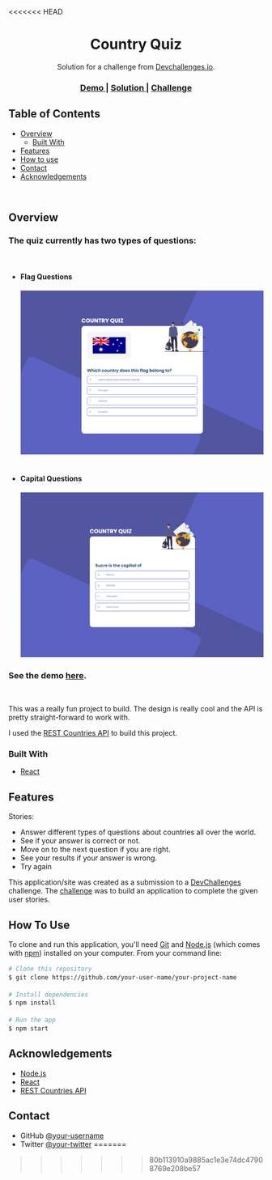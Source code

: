 <<<<<<< HEAD
<!-- Please update value in the {}  -->

<h1 align="center">Country Quiz</h1>

<div align="center">
   Solution for a challenge from  <a href="http://devchallenges.io" target="_blank">Devchallenges.io</a>.
</div>

<div align="center">
  <h3>
    <a href="https://bozgen.github.io/devChallenges/country-quiz">
      Demo
    </a>
    <span> | </span>
    <a href="https://github.com/bozgen/devChallenges/tree/main/country-quiz">
      Solution
    </a>
    <span> | </span>
    <a href="https://devchallenges.io/challenges/Bu3G2irnaXmfwQ8sZkw8">
      Challenge
    </a>
  </h3>
</div>

<!-- TABLE OF CONTENTS -->

## Table of Contents

- [Overview](#overview)
  - [Built With](#built-with)
- [Features](#features)
- [How to use](#how-to-use)
- [Contact](#contact)
- [Acknowledgements](#acknowledgements)



<!-- OVERVIEW -->
<br>

## Overview

### The quiz currently has two types of questions:

<br>

- #### Flag Questions

  ![screenshot](./src/images/screenshot-flag.png)
  <br><br>
- #### Capital Questions

  ![screenshot](./src/images/screenshot-capital.png)


### See the demo [here](https://bozgen.github.io/devChallenges/country-quiz).

<br>

  This was a really fun project to build. The design is really cool and the API is pretty straight-forward to work with.
  
  I used the [REST Countries API](https://restcountries.com/) to build this project. 


### Built With

<!-- This section should list any major frameworks that you built your project using. Here are a few examples.-->
- [React](https://reactjs.org/)

## Features

<!-- List the features of your application or follow the template. Don't share the figma file here :) -->
Stories:

- Answer different types of questions about countries all over the world.
- See if your answer is correct or not.
- Move on to the next question if you are right.
- See your results if your answer is wrong.
- Try again



This application/site was created as a submission to a [DevChallenges](https://devchallenges.io/challenges) challenge. The [challenge](https://devchallenges.io/challenges/Bu3G2irnaXmfwQ8sZkw8) was to build an application to complete the given user stories.


## How To Use

<!-- Example: -->

To clone and run this application, you'll need [Git](https://git-scm.com) and [Node.js](https://nodejs.org/en/download/) (which comes with [npm](http://npmjs.com)) installed on your computer. From your command line:

```bash
# Clone this repository
$ git clone https://github.com/your-user-name/your-project-name

# Install dependencies
$ npm install

# Run the app
$ npm start
```

## Acknowledgements

<!-- This section should list any articles or add-ons/plugins that helps you to complete the project. This is optional but it will help you in the future. For example: -->

- [Node.js](https://nodejs.org/)
- [React](https://reactjs.org/)
- [REST Countries API](https://restcountries.com)

## Contact

- GitHub [@your-username](https://github.com/bozgen)
- Twitter [@your-twitter](https://twitter.com/_bozgen)
=======

>>>>>>> 80b113910a9885ac1e3e74dc47908769e208be57

